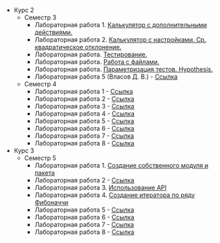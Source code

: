 - Курс 2
  - Семестр 3
    - Лабораторная работа 1. [Калькулятор с дополнительными действиями.](https://replit.com/@zhamall/prog3-lr1-simplecalc#README.md)
    - Лабораторная работа 2. [Калькулятор с настройками. Ср. квадратическое отклонение.](https://replit.com/@zhamall/prog3-lr2-simplecalc#README.md)
    - Лабораторная работа. [Тестирование.](https://replit.com/@zhamall/131222#main.py)
    - Лабораторная работа. [Работа с файлами.](https://replit.com/@zhamall/131222-file#main.py)
    - Лабораторная работа. [Параметризация тестов. Hypothesis.](https://replit.com/@zhamall/Hypotesis#main.py)
    - Лабораторная работа 5 (Власов Д. В.) - [Ссылка](https://replit.com/@zhamall/lab5#1.1.py)
  - Семестр 4
    - Лабораторная работа 1 - [Ссылка](https://replit.com/@zhamall/Prog4-Lr1#main.py)
    - Лабораторная работа 2 - [Ссылка](https://replit.com/@zhamall/Prog4-LR2)
    - Лабораторная работа 3 - [Ссылка](https://replit.com/@zhamall/Prog4-LR3)
    - Лабораторная работа 4 - [Ссылка](https://replit.com/@zhamall/Laboratornaia-rabota-4)
    - Лабораторная работа 5 - [Ссылка](https://replit.com/@zhamall/prog4-lr5)
    - Лабораторная работа 6 - [Ссылка](https://replit.com/@zhamall/prog4-lr6#README.md)
    - Лабораторная работа 7 - [Ссылка](https://replit.com/@zhamall/prog4-lr7#main.py)
    - Лабораторная работа 8 - [Ссылка](https://replit.com/@zhamall/prog4-lr8#main.py)
- Курс 3
  - Семестр 5
    - Лабораторная работа 1. [Создание собственного модуля и пакета](https://replit.com/@zhamall/prog5-lr-1)
    - Лабораторная работа 2 - [Ссылка](https://replit.com/@zhamall/prog5-lr-2)
    - Лабораторная работа 3. [Использование API](https://replit.com/@zhamall/prog5-lr3)
    - Лабораторная работа 4. [Создание итератора по ряду Фибоначчи](https://replit.com/@zhamall/sem5-lr4-fib)
    - Лабораторная работа 5 - [Ссылка](https://replit.com/@zhamall/prog5-lr5)
    - Лабораторная работа 6 - [Ссылка](https://replit.com/@zhamall/prog5-lr6)
    - Лабораторная работа 7 - [Ссылка](https://replit.com/@zhamall/prog5-lr7)
    - Лабораторная работа 8 - [Ссылка](https://replit.com/@zhamall/prog5-lr8)
